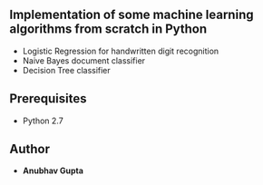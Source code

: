 ## Implementation of some machine learning algorithms from scratch in Python
- Logistic Regression for handwritten digit recognition
- Naive Bayes document classifier
- Decision Tree classifier

## Prerequisites
- Python 2.7

## Author
- **Anubhav Gupta**
